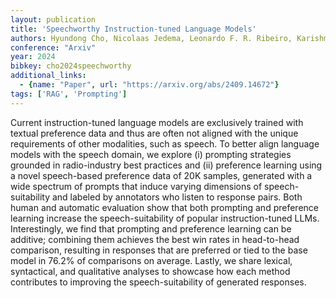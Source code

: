 ```yaml
---
layout: publication
title: 'Speechworthy Instruction-tuned Language Models'
authors: Hyundong Cho, Nicolaas Jedema, Leonardo F. R. Ribeiro, Karishma Sharma, Pedro Szekely, Alessandro Moschitti, Ruben Janssen, Jonathan May
conference: "Arxiv"
year: 2024
bibkey: cho2024speechworthy
additional_links:
  - {name: "Paper", url: "https://arxiv.org/abs/2409.14672"}
tags: ['RAG', 'Prompting']
---
```

Current instruction-tuned language models are exclusively trained with
textual preference data and thus are often not aligned with the unique
requirements of other modalities, such as speech. To better align language
models with the speech domain, we explore (i) prompting strategies grounded in
radio-industry best practices and (ii) preference learning using a novel
speech-based preference data of 20K samples, generated with a wide spectrum of
prompts that induce varying dimensions of speech-suitability and labeled by
annotators who listen to response pairs. Both human and automatic evaluation
show that both prompting and preference learning increase the
speech-suitability of popular instruction-tuned LLMs. Interestingly, we find
that prompting and preference learning can be additive; combining them achieves
the best win rates in head-to-head comparison, resulting in responses that are
preferred or tied to the base model in 76.2% of comparisons on average. Lastly,
we share lexical, syntactical, and qualitative analyses to showcase how each
method contributes to improving the speech-suitability of generated responses.
